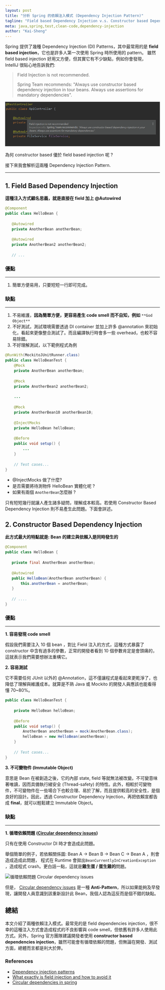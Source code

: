 ```yaml
---
layout: post
title: "分析 Spring 的依賴注入模式 (Dependency Injection Pattern)"
tagline: "Field based Dependency Injection v.s. Constructor based Dependency Injection Patterns in Spring"
meta: java,spring,test,clean-code,dependency-injection
author: "Kai-Sheng"
---
```


 Spring 提供了幾種 Dependency Injection (DI) Patterns，其中最常用的是 **field based injection**，它也是許多人第一次使用 Spring 時所使用的 pattern。
 雖然 field based injection 好用又方便，但其實它有不少缺點，例如你會發現， IntelliJ 很貼心地告訴我們:

> 
> Field Injection is not recommended.
> 
> Spring Team recommends: "Always use constructor based dependency injection in tour beans. Always use assertions for mandatory dependencies".
> 

![Field Injection is not recommended](/assets/image/spring-di.png?style=center)

為何 constructor based 優於 field based injection 呢 ?

接下來我會解析這兩種 Dependency Injection Pattern.

------

## **1. Field Based Dependency Injection**

**這種注入方式顧名思義，就是直接在 field 加上 @Autowired**

```java
@Component
public class HelloBean {
  
   @Autowired
   private AnotherBean anotherBean;
  
   @Autowired
   private AnotherBean2 anotherBean2;
  
   // ...
```

### **優點**
------

1. 簡單方便易用，只要短短一行即可完成。

### **缺點**
------

1. 不易維護，**因為簡單方便，更容易產生 code smell 而不自知，例如** `**God Object**`
2. 不好測試，測試環境需要透過 DI container 並加上許多 @annotation 來初始化，看起來更像整合測試了。而且編譯執行時會多一些 overhead，也較不容易除錯。
3. 不好理解測試，以下範例程式為例

```java
@RunWith(MockitoJUnitRunner.class)
public class HelloBeanTest {
    @Mock
    private AnotherBean anotherBean;
    
    @Mock
    private AnotherBean2 anotherBean2;
    
    ...
    
    @Mock
    private AnotherBean10 anotherBean10;
    
    @InjectMocks
    private HelloBean helloBean;
    
    @Before
    public void setup() {
        ...
    }
    
    // Test cases...
}
```

* @InjectMocks 做了什麼?
* 是否需要將待測物件 HelloBean 實體化呢 ?
* 如果有兩個 `AnotherBean`怎麼辦 ?

只有短短幾行就讓人產生諸多疑問，理解成本較高。若使用 Constructor Based Dependency Injection 則不易產生此問題。下面會詳述。

## **2. Constructor Based Dependency Injection**

**此方式最大的特點就是: Bean 的建立與依賴入是同時發生的**

```java
@Component
public class HelloBean {
 
   private final AnotherBean anotherBean;
   
   @Autowired
   public HelloBean(AnotherBean anotherBean) {
       this.anotherBean = anotherBean;
   }
   
   // ....
}
```

### **優點**
------

**1. 容易發現 code smell**

假設我們需要注入 10 個 bean ，對比 Field 注入的方式，這種方式暴露了 constructor 中含有過多的參數，正常的開發者看到 10 個參數肯定是會頭痛的，這就表示我們需要想辦法重構它。

**2. 容易測試**

它不需要任何 JUnit 以外的 @Annotation，這不僅讓程式是看起來更乾淨了，也降低了理解與維護成本。就算是不熟 Java 或 Mockito 的開發人員應該也能看得懂 70~80%。


```java
public class HelloBeanTest {
    
    private HelloBean helloBean;
    
    @Before
    public void setup() {    
        AnotherBean anotherBean = mock(AnotherBean.class);
        helloBean = new HelloBean(anotherBean);
    }
  
    // Test cases...
}
```


**3. 不可變物件 (Immutable Object)**

意思是 Bean 在被創造之後，它的內部 state, field 等就無法被改變。不可變意味著唯讀，因而具備執行緒安全 (Thread-safety) 的特性。此外，相較於可變物件，不可變物件在一些場合下也較合理、易於了解，而且提供較高的安全性，是個良好的設計。因此，透過 Constructor Dependency Injection，再把依賴宣都告成 **final**，就可以輕鬆建立 Immutable Object。

### **缺點**
------

**1. 循環依賴問題 ([Circular dependency issues](https://en.wikipedia.org/wiki/Circular_dependency))**

只有在使用 Constructor DI 時才會造成此問題。

舉個簡單的例子，若依賴關係圖: Bean A → Bean B → Bean C → Bean A ，則會造成造成此問題， 程式在 Runtime 會拋出`BeanCurrentlyInCreationException` ，造成程式 crash。更白話一點，這就是**雞生蛋 / 蛋生雞的**問題。

![循環依賴問題 Circular dependency issues ](https://miro.medium.com/max/1044/1*vClDWHcM4nKPUz9uWksl-Q.png?style=center)

但是， [Circular dependency issues](https://en.wikipedia.org/wiki/Circular_dependency) 是一種 **Anti-Pattern**，所以如果能夠及早發現，讓開發人員意識到該重新設計此 Bean，我個人認為這反而是個不錯的缺點。

## 總結

本文介紹了兩種依賴注入模式。最常見的是 field dependencies injection，很不幸的這種注入方式會造成程式的不良影響與 code smell，但依舊有許多人使用此方式。另外，Spring 官方團隊建議開發者使用 **constructor based dependencies injection**，雖然可能會有循環依賴的問題，但無論在開發、測試方面，總體而言都是利大於弊。

### References

- [Dependency injection patterns](https://kinbiko.com/java/dependency-injection-patterns/)  
- [What exactly is field injection and how to avoid it](https://stackoverflow.com/questions/39890849/what-exactly-is-field-injection-and-how-to-avoid-it/39891473)  
- [Circular dependencies in spring](https://www.baeldung.com/circular-dependencies-in-spring)
